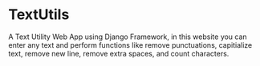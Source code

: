 # TextUtils

A Text Utility Web App using Django Framework, in this website you can enter any text and perform functions like remove punctuations, capitialize text, remove new line, remove extra spaces, and count characters.
